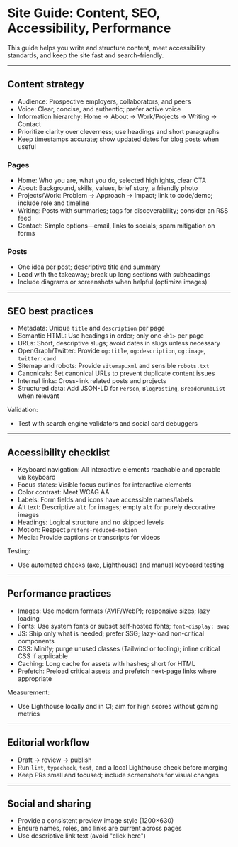 # Site Guide: Content, SEO, Accessibility, Performance

This guide helps you write and structure content, meet accessibility standards, and keep the site fast and search-friendly.

---

## Content strategy

- Audience: Prospective employers, collaborators, and peers
- Voice: Clear, concise, and authentic; prefer active voice
- Information hierarchy: Home → About → Work/Projects → Writing → Contact
- Prioritize clarity over cleverness; use headings and short paragraphs
- Keep timestamps accurate; show updated dates for blog posts when useful

### Pages

- Home: Who you are, what you do, selected highlights, clear CTA
- About: Background, skills, values, brief story, a friendly photo
- Projects/Work: Problem → Approach → Impact; link to code/demo; include role and timeline
- Writing: Posts with summaries; tags for discoverability; consider an RSS feed
- Contact: Simple options—email, links to socials; spam mitigation on forms

### Posts

- One idea per post; descriptive title and summary
- Lead with the takeaway; break up long sections with subheadings
- Include diagrams or screenshots when helpful (optimize images)

---

## SEO best practices

- Metadata: Unique `title` and `description` per page
- Semantic HTML: Use headings in order; only one `<h1>` per page
- URLs: Short, descriptive slugs; avoid dates in slugs unless necessary
- OpenGraph/Twitter: Provide `og:title`, `og:description`, `og:image`, `twitter:card`
- Sitemap and robots: Provide `sitemap.xml` and sensible `robots.txt`
- Canonicals: Set canonical URLs to prevent duplicate content issues
- Internal links: Cross-link related posts and projects
- Structured data: Add JSON-LD for `Person`, `BlogPosting`, `BreadcrumbList` when relevant

Validation:
- Test with search engine validators and social card debuggers

---

## Accessibility checklist

- Keyboard navigation: All interactive elements reachable and operable via keyboard
- Focus states: Visible focus outlines for interactive elements
- Color contrast: Meet WCAG AA
- Labels: Form fields and icons have accessible names/labels
- Alt text: Descriptive `alt` for images; empty `alt` for purely decorative images
- Headings: Logical structure and no skipped levels
- Motion: Respect `prefers-reduced-motion`
- Media: Provide captions or transcripts for videos

Testing:
- Use automated checks (axe, Lighthouse) and manual keyboard testing

---

## Performance practices

- Images: Use modern formats (AVIF/WebP); responsive sizes; lazy loading
- Fonts: Use system fonts or subset self-hosted fonts; `font-display: swap`
- JS: Ship only what is needed; prefer SSG; lazy-load non-critical components
- CSS: Minify; purge unused classes (Tailwind or tooling); inline critical CSS if applicable
- Caching: Long cache for assets with hashes; short for HTML
- Prefetch: Preload critical assets and prefetch next-page links where appropriate

Measurement:
- Use Lighthouse locally and in CI; aim for high scores without gaming metrics

---

## Editorial workflow

- Draft → review → publish
- Run `lint`, `typecheck`, `test`, and a local Lighthouse check before merging
- Keep PRs small and focused; include screenshots for visual changes

---

## Social and sharing

- Provide a consistent preview image style (1200×630)
- Ensure names, roles, and links are current across pages
- Use descriptive link text (avoid "click here")